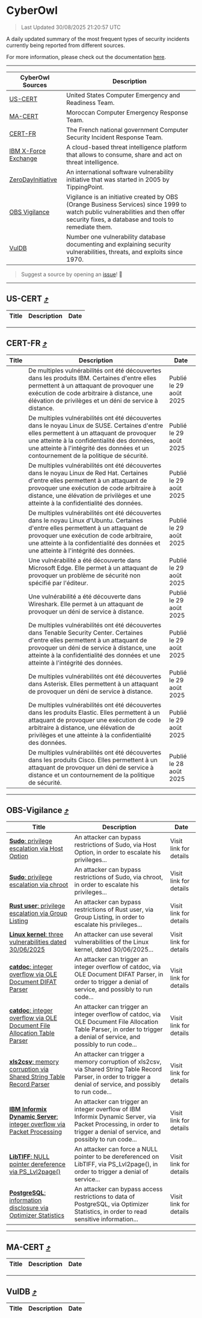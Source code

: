 
 <div id='top'></div>

# CyberOwl

 > Last Updated 30/08/2025 21:20:57 UTC
 
 A daily updated summary of the most frequent types of security incidents currently being reported from different sources.
 
 For more information, please check out the documentation [here](./docs/README.md).
 
 ---
 |CyberOwl Sources|Description|
 |---|---|
 |[US-CERT](#us-cert-arrow_heading_up)|United States Computer Emergency and Readiness Team.|
 |[MA-CERT](#ma-cert-arrow_heading_up)|Moroccan Computer Emergency Response Team.|
 |[CERT-FR](#cert-fr-arrow_heading_up)|The French national government Computer Security Incident Response Team.|
 |[IBM X-Force Exchange](#ibmcloud-arrow_heading_up)|A cloud-based threat intelligence platform that allows to consume, share and act on threat intelligence.|
 |[ZeroDayInitiative](#zerodayinitiative-arrow_heading_up)|An international software vulnerability initiative that was started in 2005 by TippingPoint.|
 |[OBS Vigilance](#obs-vigilance-arrow_heading_up)|Vigilance is an initiative created by OBS (Orange Business Services) since 1999 to watch public vulnerabilities and then offer security fixes, a database and tools to remediate them.|
 |[VulDB](#vuldb-arrow_heading_up)|Number one vulnerability database documenting and explaining security vulnerabilities, threats, and exploits since 1970.|
 
 > Suggest a source by opening an [issue](https://github.com/karimhabush/cyberowl/issues)! :raised_hands:
 ---

## US-CERT [:arrow_heading_up:](#cyberowl)

 |Title|Description|Date|
 |---|---|---|
 
 ---

## CERT-FR [:arrow_heading_up:](#cyberowl)

 |Title|Description|Date|
 |---|---|---|
 |[](https://www.cert.ssi.gouv.fr/avis/CERTFR-2025-AVI-0746/)|De multiples vulnérabilités ont été découvertes dans les produits IBM. Certaines d'entre elles permettent à un attaquant de provoquer une exécution de code arbitraire à distance, une élévation de privilèges et un déni de service à distance.|Publié le 29 août 2025|
 |[](https://www.cert.ssi.gouv.fr/avis/CERTFR-2025-AVI-0745/)|De multiples vulnérabilités ont été découvertes dans le noyau Linux de SUSE. Certaines d'entre elles permettent à un attaquant de provoquer une atteinte à la confidentialité des données, une atteinte à l'intégrité des données et un contournement de la politique de sécurité.|Publié le 29 août 2025|
 |[](https://www.cert.ssi.gouv.fr/avis/CERTFR-2025-AVI-0744/)|De multiples vulnérabilités ont été découvertes dans le noyau Linux de Red Hat. Certaines d'entre elles permettent à un attaquant de provoquer une exécution de code arbitraire à distance, une élévation de privilèges et une atteinte à la confidentialité des données.|Publié le 29 août 2025|
 |[](https://www.cert.ssi.gouv.fr/avis/CERTFR-2025-AVI-0743/)|De multiples vulnérabilités ont été découvertes dans le noyau Linux d'Ubuntu. Certaines d'entre elles permettent à un attaquant de provoquer une exécution de code arbitraire, une atteinte à la confidentialité des données et une atteinte à l'intégrité des données.|Publié le 29 août 2025|
 |[](https://www.cert.ssi.gouv.fr/avis/CERTFR-2025-AVI-0742/)|Une vulnérabilité a été découverte dans Microsoft Edge. Elle permet à un attaquant de provoquer un problème de sécurité non spécifié par l'éditeur.|Publié le 29 août 2025|
 |[](https://www.cert.ssi.gouv.fr/avis/CERTFR-2025-AVI-0741/)|Une vulnérabilité a été découverte dans Wireshark. Elle permet à un attaquant de provoquer un déni de service à distance.|Publié le 29 août 2025|
 |[](https://www.cert.ssi.gouv.fr/avis/CERTFR-2025-AVI-0740/)|De multiples vulnérabilités ont été découvertes dans Tenable Security Center. Certaines d'entre elles permettent à un attaquant de provoquer un déni de service à distance, une atteinte à la confidentialité des données et une atteinte à l'intégrité des données.|Publié le 29 août 2025|
 |[](https://www.cert.ssi.gouv.fr/avis/CERTFR-2025-AVI-0739/)|De multiples vulnérabilités ont été découvertes dans Asterisk. Elles permettent à un attaquant de provoquer un déni de service à distance.|Publié le 29 août 2025|
 |[](https://www.cert.ssi.gouv.fr/avis/CERTFR-2025-AVI-0738/)|De multiples vulnérabilités ont été découvertes dans les produits Elastic. Elles permettent à un attaquant de provoquer une exécution de code arbitraire à distance, une élévation de privilèges et une atteinte à la confidentialité des données.|Publié le 29 août 2025|
 |[](https://www.cert.ssi.gouv.fr/avis/CERTFR-2025-AVI-0737/)|De multiples vulnérabilités ont été découvertes dans les produits Cisco. Elles permettent à un attaquant de provoquer un déni de service à distance et un contournement de la politique de sécurité.|Publié le 28 août 2025|
 
 ---

## OBS-Vigilance [:arrow_heading_up:](#cyberowl)

 |Title|Description|Date|
 |---|---|---|
 |[<a href="https://vigilance.fr/vulnerability/Sudo-privilege-escalation-via-Host-Option-47569" class="noirorange"><b>Sudo</b>: privilege escalation via Host Option</a>](https://vigilance.fr/vulnerability/Sudo-privilege-escalation-via-Host-Option-47569)|An attacker can bypass restrictions of Sudo, via Host Option, in order to escalate his privileges...|Visit link for details|
 |[<a href="https://vigilance.fr/vulnerability/Sudo-privilege-escalation-via-chroot-47568" class="noirorange"><b>Sudo</b>: privilege escalation via chroot</a>](https://vigilance.fr/vulnerability/Sudo-privilege-escalation-via-chroot-47568)|An attacker can bypass restrictions of Sudo, via chroot, in order to escalate his privileges...|Visit link for details|
 |[<a href="https://vigilance.fr/vulnerability/Rust-user-privilege-escalation-via-Group-Listing-47566" class="noirorange"><b>Rust user</b>: privilege escalation via Group Listing</a>](https://vigilance.fr/vulnerability/Rust-user-privilege-escalation-via-Group-Listing-47566)|An attacker can bypass restrictions of Rust user, via Group Listing, in order to escalate his privileges...|Visit link for details|
 |[<a href="https://vigilance.fr/vulnerability/Linux-kernel-three-vulnerabilities-dated-30-06-2025-47564" class="noirorange"><b>Linux kernel</b>: three vulnerabilities dated 30/06/2025</a>](https://vigilance.fr/vulnerability/Linux-kernel-three-vulnerabilities-dated-30-06-2025-47564)|An attacker can use several vulnerabilities of the Linux kernel, dated 30/06/2025...|Visit link for details|
 |[<a href="https://vigilance.fr/vulnerability/catdoc-integer-overflow-via-OLE-Document-DIFAT-Parser-47563" class="noirorange"><b>catdoc</b>: integer overflow via OLE Document DIFAT Parser</a>](https://vigilance.fr/vulnerability/catdoc-integer-overflow-via-OLE-Document-DIFAT-Parser-47563)|An attacker can trigger an integer overflow of catdoc, via OLE Document DIFAT Parser, in order to trigger a denial of service, and possibly to run code...|Visit link for details|
 |[<a href="https://vigilance.fr/vulnerability/catdoc-integer-overflow-via-OLE-Document-File-Allocation-Table-Parser-47562" class="noirorange"><b>catdoc</b>: integer overflow via OLE Document File Allocation Table Parser</a>](https://vigilance.fr/vulnerability/catdoc-integer-overflow-via-OLE-Document-File-Allocation-Table-Parser-47562)|An attacker can trigger an integer overflow of catdoc, via OLE Document File Allocation Table Parser, in order to trigger a denial of service, and possibly to run code...|Visit link for details|
 |[<a href="https://vigilance.fr/vulnerability/xls2csv-memory-corruption-via-Shared-String-Table-Record-Parser-47561" class="noirorange"><b>xls2csv</b>: memory corruption via Shared String Table Record Parser</a>](https://vigilance.fr/vulnerability/xls2csv-memory-corruption-via-Shared-String-Table-Record-Parser-47561)|An attacker can trigger a memory corruption of xls2csv, via Shared String Table Record Parser, in order to trigger a denial of service, and possibly to run code...|Visit link for details|
 |[<a href="https://vigilance.fr/vulnerability/IBM-Informix-Dynamic-Server-integer-overflow-via-Packet-Processing-47560" class="noirorange"><b>IBM Informix Dynamic Server</b>: integer overflow via Packet Processing</a>](https://vigilance.fr/vulnerability/IBM-Informix-Dynamic-Server-integer-overflow-via-Packet-Processing-47560)|An attacker can trigger an integer overflow of IBM Informix Dynamic Server, via Packet Processing, in order to trigger a denial of service, and possibly to run code...|Visit link for details|
 |[<a href="https://vigilance.fr/vulnerability/LibTIFF-NULL-pointer-dereference-via-PS-Lvl2page-48004" class="noirorange"><b>LibTIFF</b>: NULL pointer dereference via PS_Lvl2page()</a>](https://vigilance.fr/vulnerability/LibTIFF-NULL-pointer-dereference-via-PS-Lvl2page-48004)|An attacker can force a NULL pointer to be dereferenced on LibTIFF, via PS_Lvl2page(), in order to trigger a denial of service...|Visit link for details|
 |[<a href="https://vigilance.fr/vulnerability/PostgreSQL-information-disclosure-via-Optimizer-Statistics-47996" class="noirorange"><b>PostgreSQL</b>: information disclosure via Optimizer Statistics</a>](https://vigilance.fr/vulnerability/PostgreSQL-information-disclosure-via-Optimizer-Statistics-47996)|An attacker can bypass access restrictions to data of PostgreSQL, via Optimizer Statistics, in order to read sensitive information...|Visit link for details|
 
 ---

## MA-CERT [:arrow_heading_up:](#cyberowl)

 |Title|Description|Date|
 |---|---|---|
 
 ---

## VulDB [:arrow_heading_up:](#cyberowl)

 |Title|Description|Date|
 |---|---|---|
 